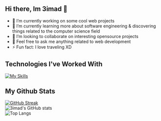 ## Hi there, Im 3imad 👋

- 🔭 I’m currently working on some cool web projects
- 🌱 I’m currently learning more about software engineering & discovering things related to the computer science field
- 👯 I’m looking to collaborate on interesting opensource projects
- 💬 Feel free to ask me anything related to web development
- ⚡ Fun fact: I love traveling XD



## Technologies I've Worked With
[![My Skills](https://skillicons.dev/icons?i=nextjs,vite,react,prisma,mongodb,ts,js,tailwind,sass,materialui,css,html,nodejs,express,c,java,figma,linux)](https://3imad.dev)

## My Github Stats
[![GitHub Streak](https://streak-stats.demolab.com?user=imadeddineF&theme=tokyonight&hide_border=true&border_radius=50&card_width=600)](https://git.io/streak-stats)
<br/>
![3imad's GitHub stats](https://github-readme-stats.vercel.app/api?username=imadeddineF&count_private=true&show_icons=true&theme=tokyonight&hide_border=true&border_radius=50) &emsp; &emsp;
<br/>
![Top Langs](https://github-readme-stats.vercel.app/api/top-langs/?username=imadeddineF&theme=tokyonight&layout=compact&hide_border=true&border_radius=50)
